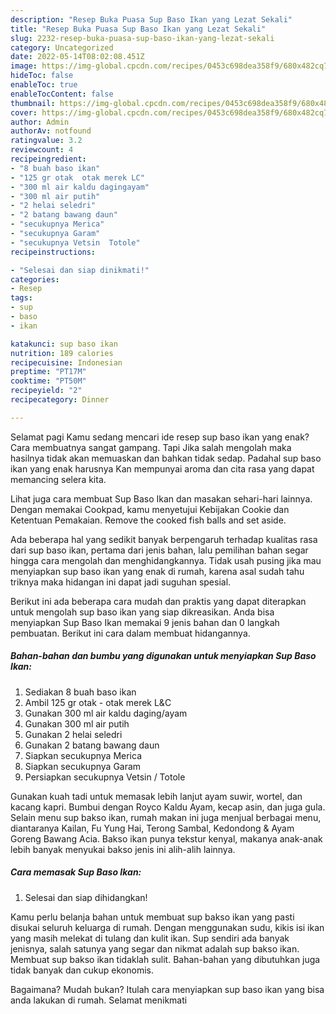 ```yaml
---
description: "Resep Buka Puasa Sup Baso Ikan yang Lezat Sekali"
title: "Resep Buka Puasa Sup Baso Ikan yang Lezat Sekali"
slug: 2232-resep-buka-puasa-sup-baso-ikan-yang-lezat-sekali
category: Uncategorized
date: 2022-05-14T08:02:08.451Z
image: https://img-global.cpcdn.com/recipes/0453c698dea358f9/680x482cq70/sup-baso-ikan-foto-resep-utama.jpg
hideToc: false
enableToc: true
enableTocContent: false
thumbnail: https://img-global.cpcdn.com/recipes/0453c698dea358f9/680x482cq70/sup-baso-ikan-foto-resep-utama.jpg
cover: https://img-global.cpcdn.com/recipes/0453c698dea358f9/680x482cq70/sup-baso-ikan-foto-resep-utama.jpg
author: Admin
authorAv: notfound
ratingvalue: 3.2
reviewcount: 4
recipeingredient:
- "8 buah baso ikan"
- "125 gr otak  otak merek LC"
- "300 ml air kaldu dagingayam"
- "300 ml air putih"
- "2 helai seledri"
- "2 batang bawang daun"
- "secukupnya Merica"
- "secukupnya Garam"
- "secukupnya Vetsin  Totole"
recipeinstructions:

- "Selesai dan siap dinikmati!"
categories:
- Resep
tags:
- sup
- baso
- ikan

katakunci: sup baso ikan 
nutrition: 189 calories
recipecuisine: Indonesian
preptime: "PT17M"
cooktime: "PT50M"
recipeyield: "2"
recipecategory: Dinner

---
```



Selamat pagi Kamu sedang mencari ide resep sup baso ikan yang enak? Cara membuatnya sangat gampang. Tapi Jika salah mengolah maka hasilnya tidak akan memuaskan dan bahkan tidak sedap. Padahal sup baso ikan yang enak harusnya Kan mempunyai aroma dan cita rasa yang dapat memancing selera kita.


Lihat juga cara membuat Sup Baso Ikan dan masakan sehari-hari lainnya. Dengan memakai Cookpad, kamu menyetujui Kebijakan Cookie dan Ketentuan Pemakaian. Remove the cooked fish balls and set aside.

Ada beberapa hal yang sedikit banyak berpengaruh terhadap kualitas rasa dari sup baso ikan, pertama dari jenis bahan, lalu pemilihan bahan segar hingga cara mengolah dan menghidangkannya. Tidak usah pusing jika mau menyiapkan sup baso ikan yang enak di rumah, karena asal sudah tahu triknya maka hidangan ini dapat jadi suguhan spesial.


Berikut ini ada beberapa cara mudah dan praktis yang dapat diterapkan untuk mengolah sup baso ikan yang siap dikreasikan. Anda bisa menyiapkan Sup Baso Ikan memakai 9 jenis bahan dan 0 langkah pembuatan. Berikut ini cara dalam membuat hidangannya.

<!--inarticleads1-->

##### Bahan-bahan dan bumbu yang digunakan untuk menyiapkan Sup Baso Ikan:

1. Sediakan 8 buah baso ikan
1. Ambil 125 gr otak - otak merek L&amp;C
1. Gunakan 300 ml air kaldu daging/ayam
1. Gunakan 300 ml air putih
1. Gunakan 2 helai seledri
1. Gunakan 2 batang bawang daun
1. Siapkan secukupnya Merica
1. Siapkan secukupnya Garam
1. Persiapkan secukupnya Vetsin / Totole


Gunakan kuah tadi untuk memasak lebih lanjut ayam suwir, wortel, dan kacang kapri. Bumbui dengan Royco Kaldu Ayam, kecap asin, dan juga gula. Selain menu sup bakso ikan, rumah makan ini juga menjual berbagai menu, diantaranya Kailan, Fu Yung Hai, Terong Sambal, Kedondong &amp; Ayam Goreng Bawang Acia. Bakso ikan punya tekstur kenyal, makanya anak-anak lebih banyak menyukai bakso jenis ini alih-alih lainnya. 

<!--inarticleads2-->

##### Cara memasak Sup Baso Ikan:


1. Selesai dan siap dihidangkan!

Kamu perlu belanja bahan untuk membuat sup bakso ikan yang pasti disukai seluruh keluarga di rumah. Dengan menggunakan sudu, kikis isi ikan yang masih melekat di tulang dan kulit ikan. Sup sendiri ada banyak jenisnya, salah satunya yang segar dan nikmat adalah sup bakso ikan. Membuat sup bakso ikan tidaklah sulit. Bahan-bahan yang dibutuhkan juga tidak banyak dan cukup ekonomis. 

Bagaimana? Mudah bukan? Itulah cara menyiapkan sup baso ikan yang bisa anda lakukan di rumah. Selamat menikmati

